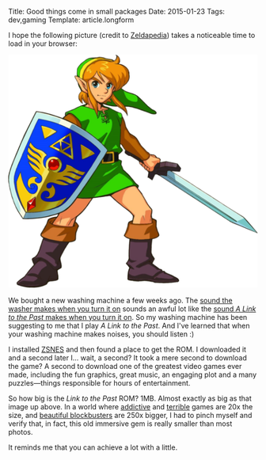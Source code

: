 Title: Good things come in small packages
Date: 2015-01-23
Tags: dev,gaming
Template: article.longform

I hope the following picture (credit to [Zeldapedia](http://zelda.wikia.com/wiki/The_Legend_of_Zelda:_A_Link_to_the_Past_characters)) takes a noticeable time to load in your browser:

![Link](../images/link/link.bmp)

We bought a new washing machine a few weeks ago.  The [sound the washer makes when you turn it on](https://www.youtube.com/watch?v=6WecOTi8ynA&t=4m20s) sounds an awful lot like the [sound *A Link to the Past* makes when you turn it on](https://www.youtube.com/watch?v=iC0KIrKIEYM&t=11s).  So my washing machine has been suggesting to me that I play *A Link to the Past*.  And I've learned that when your washing machine makes noises, you should listen :)

I installed [ZSNES](http://www.zsnes.com/) and then found a place to get the ROM.  I downloaded it and a second later I... wait, a second?  It took a mere second to download the game?  A second to download one of the greatest video games ever made, including the fun graphics, great music, an engaging plot and a many puzzles&mdash;things responsible for hours of entertainment.

So how big is the *Link to the Past* ROM?  1MB.  Almost exactly as big as that image up above.  In a world where [addictive](https://itunes.apple.com/us/app/candy-crush-saga/id553834731?mt=8) and [terrible](https://itunes.apple.com/us/app/xenon-worst-game-ever/id869401794?mt=8) games are 20x the size, and [beautiful blockbusters](https://itunes.apple.com/us/app/monument-valley/id728293409?mt=8) are 250x bigger, I had to pinch myself and verify that, in fact, this old immersive gem is really smaller than most photos.

It reminds me that you can achieve a lot with a little.
